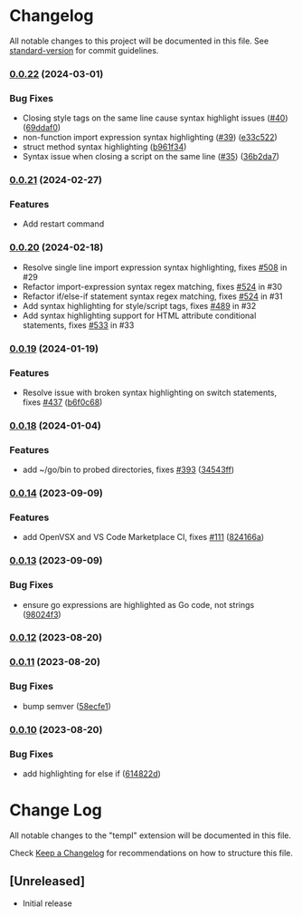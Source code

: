 # Changelog

All notable changes to this project will be documented in this file. See [standard-version](https://github.com/conventional-changelog/standard-version) for commit guidelines.

### [0.0.22](https://github.com/a-h/t1-vscode/compare/v0.0.20...v0.0.22) (2024-03-01)

### Bug Fixes

- Closing style tags on the same line cause syntax highlight issues ([#40](https://github.com/a-h/t1-vscode/issues/40)) ([69ddaf0](https://github.com/a-h/t1-vscode/commit/69ddaf0003fa962740e2fbd911140061c2e558d9))
- non-function import expression syntax highlighting ([#39](https://github.com/a-h/t1-vscode/issues/39)) ([e33c522](https://github.com/a-h/t1-vscode/commit/e33c5229f43564db51ae51c5ce86d1589fefd53c))
- struct method syntax highlighting ([b961f34](https://github.com/a-h/t1-vscode/commit/b961f34cee9d4cd18dad697a78e5676a096e358c))
- Syntax issue when closing a script on the same line ([#35](https://github.com/a-h/t1-vscode/issues/35)) ([36b2da7](https://github.com/a-h/t1-vscode/commit/36b2da785e6c8643f8df8af6dc84cc72a99e1bce))

### [0.0.21](https://github.com/a-h/t1-vscode/compare/v0.0.20...v0.0.21) (2024-02-27)

### Features

- Add restart command

### [0.0.20](https://github.com/t1-go/t1-vscode/compare/v0.0.19...v0.0.20) (2024-02-18)

- Resolve single line import expression syntax highlighting, fixes [#508](https://github.com/senforsce/tndr/issues/508) in #29
- Refactor import-expression syntax regex matching, fixes [#524](https://github.com/senforsce/tndr/issues/524) in #30
- Refactor if/else-if statement syntax regex matching, fixes [#524](https://github.com/senforsce/tndr/issues/524) in #31
- Add syntax highlighting for style/script tags, fixes [#489](https://github.com/senforsce/tndr/issues/489) in #32
- Add syntax highlighting support for HTML attribute conditional statements, fixes [#533](https://github.com/senforsce/tndr/issues/533) in #33

### [0.0.19](https://github.com/a-h/t1-vscode/compare/v0.0.18...v0.0.19) (2024-01-19)

### Features

- Resolve issue with broken syntax highlighting on switch statements, fixes [#437](https://github.com/senforsce/tndr/issues/437) ([b6f0c68](https://github.com/a-h/t1-vscode/commit/b6f0c68b487bf96648661d6d1ada81b76c09f492))

### [0.0.18](https://github.com/a-h/t1-vscode/compare/v0.0.17...v0.0.18) (2024-01-04)

### Features

- add ~/go/bin to probed directories, fixes [#393](https://github.com/a-h/t1-vscode/issues/393) ([34543ff](https://github.com/a-h/t1-vscode/commit/34543ff8688cac6bcb9905a5645ee61fa9414e95))

### [0.0.14](https://github.com/a-h/t1-vscode/compare/v0.0.13...v0.0.14) (2023-09-09)

### Features

- add OpenVSX and VS Code Marketplace CI, fixes [#111](https://github.com/a-h/t1-vscode/issues/111) ([824166a](https://github.com/a-h/t1-vscode/commit/824166abfc2fb0108317f98b1ebd719a5f7f549f))

### [0.0.13](https://github.com/a-h/t1-vscode/compare/v0.0.12...v0.0.13) (2023-09-09)

### Bug Fixes

- ensure go expressions are highlighted as Go code, not strings ([98024f3](https://github.com/a-h/t1-vscode/commit/98024f3da686f91b50c9425257b7916b2ae656db))

### [0.0.12](https://github.com/a-h/t1-vscode/compare/v0.0.11...v0.0.12) (2023-08-20)

### [0.0.11](https://github.com/a-h/t1-vscode/compare/v0.0.10...v0.0.11) (2023-08-20)

### Bug Fixes

- bump semver ([58ecfe1](https://github.com/a-h/t1-vscode/commit/58ecfe11ffc7669b94fb14af4b49e8391f701798))

### [0.0.10](https://github.com/a-h/t1-vscode/compare/v0.0.9...v0.0.10) (2023-08-20)

### Bug Fixes

- add highlighting for else if ([614822d](https://github.com/a-h/t1-vscode/commit/614822dd9e5e0e333027872b1a4501d8ed2a527b))

# Change Log

All notable changes to the "templ" extension will be documented in this file.

Check [Keep a Changelog](http://keepachangelog.com/) for recommendations on how to structure this file.

## [Unreleased]

- Initial release
